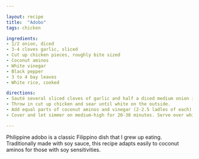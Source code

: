 ```yaml
---

layout: recipe
title:  "Adobo"
tags: chicken

ingredients:
- 1/2 onion, diced
- 3-4 cloves garlic, sliced
- Cut up chicken pieces, roughly bite sized
- Coconut aminos
- White vinegar
- Black pepper
- 3 to 4 bay leaves
- White rice, cooked

directions:
- Sauté several sliced cloves of garlic and half a diced medium onion in olive oil in a deep pot. 
- Throw in cut up chicken and sear until white on the outside. 
- Add equal parts of coconut aminos and vinegar (2-2.5 ladles of each), to taste. Add black pepper to taste. Add bay leaves. Add 1.5 cups of water. 
- Cover and let simmer on medium-high for 20-30 minutes. Serve over white rice.

---
```


Philippine adobo is a classic Filippino dish that I grew up eating. Traditionally made with soy sauce, this recipe adapts easily to coconut aminos for those with soy sensitivities.
